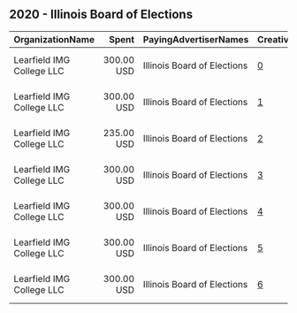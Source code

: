 ## 2020 - Illinois Board of Elections 
|OrganizationName|Spent|PayingAdvertiserNames|CreativeUrls|Impressions|Genders|AgeBrackets|CountryCodes|BillingAddresses|CandidateBallotInformation|
|:---|---:|:---|:---|---:|:---|:---|:---|:---|:---|
|Learfield IMG College  LLC|300.00 USD|Illinois Board of Elections|[0](https://www.snap.com/political-ads/asset/8a1b1203099f92a52b77f40d7dd2ffedb93c29449d093cd9d17041c74b36cd2a?mediaType=mp4)|69,950||18+|united states|"540 Trade St NW,Winston-Salem,27101,US"|Register to Vote|
|Learfield IMG College  LLC|300.00 USD|Illinois Board of Elections|[1](https://www.snap.com/political-ads/asset/b1d1273b1c11b6380eb2f21c644689d18f2a28b4a654770a715276532b8f3972?mediaType=mp4)|68,949||18+|united states|"540 Trade St NW,Winston-Salem,27101,US"|Register to Vote|
|Learfield IMG College  LLC|235.00 USD|Illinois Board of Elections|[2](https://www.snap.com/political-ads/asset/b52715bb2b10d7f5e18fd867e9965c19f00bd8024b8b35edcd6f6ed80dd9611d?mediaType=mp4)|51,894||18+|united states|"540 Trade St NW,Winston-Salem,27101,US"|Register to Vote|
|Learfield IMG College  LLC|300.00 USD|Illinois Board of Elections|[3](https://www.snap.com/political-ads/asset/c547c65c00cba0cbd30f2f4fb37ba410d17e938606a5938220f71e924446129f?mediaType=mp4)|62,683||18+|united states|"540 Trade St NW,Winston-Salem,27101,US"|Register to Vote|
|Learfield IMG College  LLC|300.00 USD|Illinois Board of Elections|[4](https://www.snap.com/political-ads/asset/3fb2c89ce812bbb0135426c8cdf59999bf04d2f3f94fb1d51cd54da286eeeb0d?mediaType=mp4)|113,464||18+|united states|"540 Trade St NW,Winston-Salem,27101,US"|Register to Vote|
|Learfield IMG College  LLC|300.00 USD|Illinois Board of Elections|[5](https://www.snap.com/political-ads/asset/441c0f8b63229d63ac3e6772189858868f7db76bd45614243d7b0c9240d7e73c?mediaType=mp4)|65,079||18+|united states|"540 Trade St NW,Winston-Salem,27101,US"|Register to Vote|
|Learfield IMG College  LLC|300.00 USD|Illinois Board of Elections|[6](https://www.snap.com/political-ads/asset/5bd631087f1489e186edcdf8a9703f4fe26e11d4b92bd7c324f7493279d882ff?mediaType=mp4)|68,710||18+|united states|"540 Trade St NW,Winston-Salem,27101,US"|Register to Vote|
